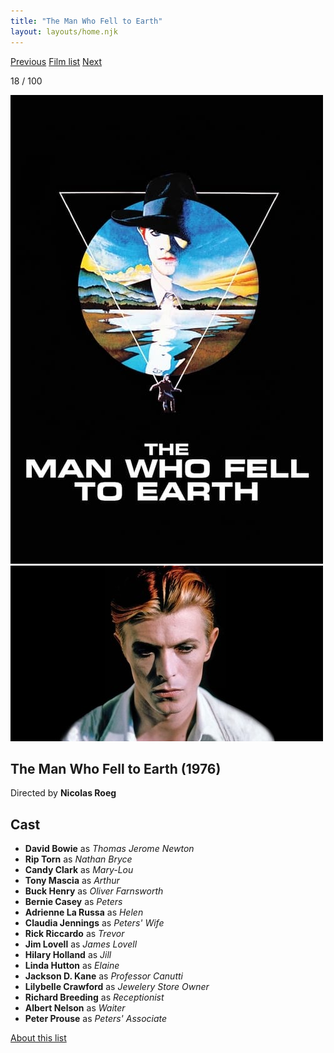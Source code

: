 ```yaml
---
title: "The Man Who Fell to Earth"
layout: layouts/home.njk
---
```


<nav class="films">
  <a class="prev" href="../three-days-of-the-condor">Previous</a>
  <a href="../">Film list</a>
  <a class="next" href="../the-deer-hunter">Next</a>
</nav>

<p>18 / 100</p>

<article class="film">
  <img class="poster" src="../films/posters/the-man-who-fell-to-earth.jpg" alt="">
  <img class="backdrop" src="../films/backdrops/the-man-who-fell-to-earth.jpg" alt="">

  <h1>The Man Who Fell to Earth (1976)</h1>

  <p class="director">
    Directed by <strong>Nicolas Roeg</strong>
  </p>


  <h2>
    Cast
  </h2>
  <ul>
    <li><strong>David Bowie</strong> as <em>Thomas Jerome Newton</em></li>
<li><strong>Rip Torn</strong> as <em>Nathan Bryce</em></li>
<li><strong>Candy Clark</strong> as <em>Mary-Lou</em></li>
<li><strong>Tony Mascia</strong> as <em>Arthur</em></li>
<li><strong>Buck Henry</strong> as <em>Oliver Farnsworth</em></li>
<li><strong>Bernie Casey</strong> as <em>Peters</em></li>
<li><strong>Adrienne La Russa</strong> as <em>Helen</em></li>
<li><strong>Claudia Jennings</strong> as <em>Peters' Wife</em></li>
<li><strong>Rick Riccardo</strong> as <em>Trevor</em></li>
<li><strong>Jim Lovell</strong> as <em>James Lovell</em></li>
<li><strong>Hilary Holland</strong> as <em>Jill</em></li>
<li><strong>Linda Hutton</strong> as <em>Elaine</em></li>
<li><strong>Jackson D. Kane</strong> as <em>Professor Canutti</em></li>
<li><strong>Lilybelle Crawford</strong> as <em>Jewelery Store Owner</em></li>
<li><strong>Richard Breeding</strong> as <em>Receptionist</em></li>
<li><strong>Albert Nelson</strong> as <em>Waiter</em></li>
<li><strong>Peter Prouse</strong> as <em>Peters' Associate</em></li>
  </ul>
</article>
<footer>
  <a href="../about">About this list</a>
</footer>
